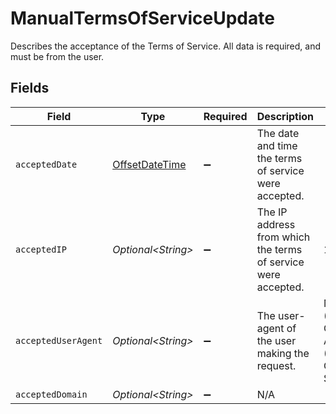 # ManualTermsOfServiceUpdate

Describes the acceptance of the Terms of Service. All data is required, and must be from the user.


## Fields

| Field                                                                                                                    | Type                                                                                                                     | Required                                                                                                                 | Description                                                                                                              | Example                                                                                                                  |
| ------------------------------------------------------------------------------------------------------------------------ | ------------------------------------------------------------------------------------------------------------------------ | ------------------------------------------------------------------------------------------------------------------------ | ------------------------------------------------------------------------------------------------------------------------ | ------------------------------------------------------------------------------------------------------------------------ |
| `acceptedDate`                                                                                                           | [OffsetDateTime](https://docs.oracle.com/javase/8/docs/api/java/time/OffsetDateTime.html)                                | :heavy_minus_sign:                                                                                                       | The date and time the terms of service were accepted.                                                                    |                                                                                                                          |
| `acceptedIP`                                                                                                             | *Optional\<String>*                                                                                                      | :heavy_minus_sign:                                                                                                       | The IP address from which the terms of service were accepted.                                                            | 172.217.2.46                                                                                                             |
| `acceptedUserAgent`                                                                                                      | *Optional\<String>*                                                                                                      | :heavy_minus_sign:                                                                                                       | The user-agent of the user making the request.                                                                           | Mozilla/5.0 (Macintosh; Intel Mac OS X 10_15_7) AppleWebKit/537.36 (KHTML, like Gecko) Chrome/94.0.4606.71 Safari/537.36 |
| `acceptedDomain`                                                                                                         | *Optional\<String>*                                                                                                      | :heavy_minus_sign:                                                                                                       | N/A                                                                                                                      |                                                                                                                          |